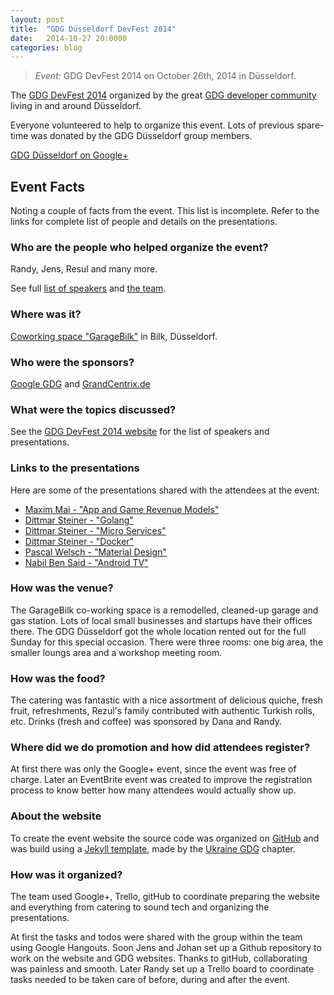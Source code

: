 ```yaml
---
layout: post
title:  "GDG Düsseldorf DevFest 2014"
date:   2014-10-27 20:0000
categories: blog
---
```


> *Event:* GDG DevFest 2014 on October 26th, 2014 in Düsseldorf.

The [GDG DevFest 2014](http://www.gdg-dus.de/DevFest2014) organized by the great [GDG developer community](https://plus.google.com/u/0/107373371386267684213/) living in and around Düsseldorf.

Everyone volunteered to help to organize this event. Lots of previous spare-time was donated by the GDG Düsseldorf group members.

[GDG Düsseldorf on Google+](https://plus.google.com/u/0/107373371386267684213/)

## Event Facts

Noting a couple of facts from the event. This list is incomplete. Refer to the links for complete list of people and details on the presentations.

### Who are the people who helped organize the event?
Randy, Jens, Resul and many more.

See full [list of speakers](http://www.gdg-dus.de/DevFest2014/speakers/) and [the team](http://www.gdg-dus.de/DevFest2014/team/).

### Where was it?
[Coworking space "GarageBilk"](https://garagebilk.de/) in Bilk, Düsseldorf.

### Who were the sponsors?
[Google GDG](https://developers.google.com/groups/) and [GrandCentrix.de](http://www.grandcentrix.net/)

### What were the topics discussed?
See the [GDG DevFest 2014 website](http://www.gdg-dus.de/DevFest2014/schedule/) for the list of speakers and presentations.

### Links to the presentations
Here are some of the presentations shared with the attendees at the event:

- [Maxim Mai - "App and Game Revenue Models"](http://bit.ly/1xhhyX7)
- [Dittmar Steiner - "Golang"](http://goo.gl/VJMx7X)
- [Dittmar Steiner - "Micro Services"](http://goo.gl/YswIdl)
- [Dittmar Steiner - "Docker"](http://goo.gl/wqnphG)
- [Pascal Welsch - "Material Design"](https://docs.google.com/presentation/d/1qz3lEmxLc04qnq9e4nwAFxNJlV1Qg4pBfhUZs0rdt88/edit?usp=sharing)
- [Nabil Ben Said - "Android TV"](https://drive.google.com/file/d/0B3ejc9tWUOaaaGpkNXhFaXYtRkZRdi0yeEZZdEM2UkNUNjNz/view?usp=sharing)

### How was the venue?
The GarageBilk co-working space is a remodelled, cleaned-up garage and gas station. Lots of local small businesses and startups have their offices there.
The GDG Düsseldorf got the whole location rented out for the full Sunday for this special occasion. There were three rooms: one big area, the smaller loungs area and a workshop meeting room.

### How was the food?
The catering was fantastic with a nice assortment of delicious quiche, fresh fruit, refreshments, Rezul's family contributed with authentic Turkish rolls, etc. Drinks (fresh and coffee) was sponsored by Dana and Randy.

### Where did we do promotion and how did attendees register?
At first there was only the Google+ event, since the event was free of charge. Later an EventBrite event was created to improve the registration process to know better how many attendees would actually show up.

### About the website
To create the event website the source code was organized on [GitHub](https://github.com/GDG-Dusseldorf/DevFest2014) and was build using a [Jekyll template](https://github.com/gdg-x/zeppelin), made by the [Ukraine GDG](http://lviv.gdg.org.ua/) chapter.

### How was it organized?
The team used Google+, Trello, gitHub to coordinate preparing the website and everything from catering to sound tech and organizing the presentations.

At first the tasks and todos were shared with the group within the team using Google Hangouts. Soon Jens and Johan set up a Github repository to work on the website and GDG websites. Thanks to gitHub, collaborating was painless and smooth. Later Randy set up a Trello board to coordinate tasks needed to be taken care of before, during and after the event.